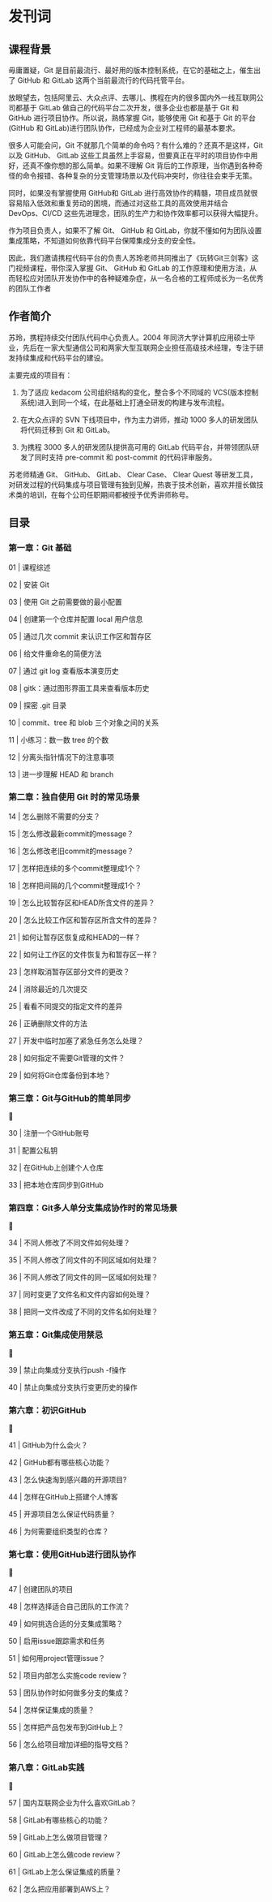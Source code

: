 # 发刊词

## 课程背景
毋庸置疑，Git 是目前最流行、最好用的版本控制系统，在它的基础之上，催生出了 GitHub 和 GitLab 这两个当前最流行的代码托管平台。

放眼望去，包括阿里云、大众点评、去哪儿、携程在内的很多国内外一线互联网公司都基于 GitLab 做自己的代码平台二次开发，很多企业也都是基于 Git 和 GitHub 进行项目协作。所以说，熟练掌握 Git，能够使用 Git 和基于 Git 的平台(GitHub 和 GitLab)进行团队协作，已经成为企业对工程师的最基本要求。

很多人可能会问，Git 不就那几个简单的命令吗？有什么难的？还真不是这样，Git 以及 GitHub、 GitLab 这些工具虽然上手容易，但要真正在平时的项目协作中用好，还真不像你想的那么简单。如果不理解 Git 背后的工作原理，当你遇到各种奇怪的命令报错、各种复杂的分支管理场景以及代码冲突时，你往往会束手无策。

同时，如果没有掌握使用 GitHub和 GitLab 进行高效协作的精髓，项目成员就很容易陷入低效和重复劳动的困境，而通过对这些工具的高效使用并结合 DevOps、CI/CD 这些先进理念，团队的生产力和协作效率都可以获得大幅提升。

作为项目负责人，如果不了解 Git、 GitHub 和 GitLab，你就不懂如何为团队设置集成策略，不知道如何依靠代码平台保障集成分支的安全性。

因此，我们邀请携程代码平台的负责人苏玲老师共同推出了《玩转Git三剑客》这门视频课程，带你深入掌握 Git、 GitHub 和 GitLab 的工作原理和使用方法，从而轻松应对团队开发协作中的各种疑难杂症，从一名合格的工程师成长为一名优秀的团队工作者

## 作者简介
苏玲，携程持续交付团队代码中心负责人。2004 年同济大学计算机应用硕士毕业，先后在一家大型通信公司和两家大型互联网企业担任高级技术经理，专注于研发持续集成和代码平台的建设。

主要完成的项目有：

1. 为了适应 kedacom 公司组织结构的变化，整合多个不同域的 VCS(版本控制系统)进入到同一个域，在此基础上打通全研发的构建与发布流程。

2. 在大众点评的 SVN 下线项目中，作为主力讲师，推动 1000 多人的研发团队将代码迁移到 Git 和 GitLab。

3. 为携程 3000 多人的研发团队提供高可用的 GitLab 代码平台，并带领团队研发了同时支持 pre-commit 和 post-commit 的代码评审服务。

苏老师精通 Git、 GitHub、 GitLab、 Clear Case、 Clear Quest 等研发工具，对研发过程的代码集成与项目管理有独到见解，热衷于技术创新，喜欢并擅长做技术类的培训，在每个公司任职期间都被授予优秀讲师称号。

## 目录

### 第一章：Git 基础

01 | 课程综述

02 | 安装 Git

03 | 使用 Git 之前需要做的最小配置

04 | 创建第一个仓库并配置 local 用户信息

05 | 通过几次 commit 来认识工作区和暂存区

06 | 给文件重命名的简便方法

07 | 通过 git log 查看版本演变历史

08 | gitk：通过图形界面工具来查看版本历史

09 | 探密 .git 目录

10 | commit、tree 和 blob 三个对象之间的关系

11 | 小练习：数一数 tree 的个数

12 | 分离头指针情况下的注意事项

13 | 进一步理解 HEAD 和 branch

### 第二章：独自使用 Git 时的常见场景

14 | 怎么删除不需要的分支？



15 | 怎么修改最新commit的message？



16 | 怎么修改老旧commit的message？



17 | 怎样把连续的多个commit整理成1个？



18 | 怎样把间隔的几个commit整理成1个？



19 | 怎么比较暂存区和HEAD所含文件的差异？



20 | 怎么比较工作区和暂存区所含文件的差异？



21 | 如何让暂存区恢复成和HEAD的一样？



22 | 如何让工作区的文件恢复为和暂存区一样？



23 | 怎样取消暂存区部分文件的更改？



24 | 消除最近的几次提交



25 | 看看不同提交的指定文件的差异



26 | 正确删除文件的方法



27 | 开发中临时加塞了紧急任务怎么处理？



28 | 如何指定不需要Git管理的文件？



29 | 如何将Git仓库备份到本地？


### 第三章：Git与GitHub的简单同步


30 | 注册一个GitHub账号



31 | 配置公私钥



32 | 在GitHub上创建个人仓库



33 | 把本地仓库同步到GitHub


### 第四章：Git多人单分支集成协作时的常见场景


34 | 不同人修改了不同文件如何处理？



35 | 不同人修改了同文件的不同区域如何处理？



36 | 不同人修改了同文件的同一区域如何处理？



37 | 同时变更了文件名和文件内容如何处理？



38 | 把同一文件改成了不同的文件名如何处理？


### 第五章：Git集成使用禁忌


39 | 禁止向集成分支执行push -f操作



40 | 禁止向集成分支执行变更历史的操作


### 第六章：初识GitHub


41 | GitHub为什么会火？



42 | GitHub都有哪些核心功能？



43 | 怎么快速淘到感兴趣的开源项目?



44 | 怎样在GitHub上搭建个人博客



45 | 开源项目怎么保证代码质量？



46 | 为何需要组织类型的仓库？


### 第七章：使用GitHub进行团队协作


47 | 创建团队的项目



48 | 怎样选择适合自己团队的工作流？



49 | 如何挑选合适的分支集成策略？



50 | 启用issue跟踪需求和任务



51 | 如何用project管理issue？



52 | 项目内部怎么实施code review？



53 | 团队协作时如何做多分支的集成？



54 | 怎样保证集成的质量？



55 | 怎样把产品包发布到GitHub上？



56 | 怎么给项目增加详细的指导文档？


### 第八章：GitLab实践


57 | 国内互联网企业为什么喜欢GitLab？



58 | GitLab有哪些核心的功能？



59 | GitLab上怎么做项目管理？



60 | GitLab上怎么做code review？



61 | GitLab上怎么保证集成的质量？



62 | 怎么把应用部署到AWS上？

